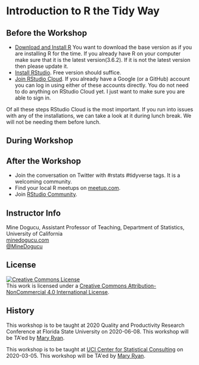 # Introduction to R the Tidy Way

## Before the Workshop
- [Download and Install R](https://mirror.las.iastate.edu/CRAN/) You want to download the base version as if you are installing R for the time. If you already have R on your computer make sure that it is the latest version(3.6.2). If it is not the latest version then please update it. 
- [Install RStudio](https://rstudio.com/products/rstudio/download/). Free version should suffice. 
- [Join RStudio Cloud](https://login.rstudio.cloud/login?redirect=%2Foauth%2Fauthorize%3Fredirect_uri%3Dhttps%253A%252F%252Frstudio.cloud%252Flogin%26client_id%3Drstudio-cloud%26response_type%3Dcode%26show_auth%3D0%26show_login%3D0%26show_setup%3D1&setup=True). If you already have a Google (or a GitHub) account you can log in using either of these accounts directly. You do not need to do anything on RStudio Cloud yet. I just want to make sure you are able to sign in.

Of all these steps RStudio Cloud is the most important. If you run into issues with any of the installations, we can take a look at it during lunch break. We will not be needing them before lunch. 

## During Workshop


## After the Workshop

- Join the conversation on Twitter with #rstats #tidyverse tags. It is a welcoming community. 
- Find your local R meetups on [meetup.com](https://www.meetup.com/topics/r-project-for-statistical-computing/).
- Join [RStudio Community](https://community.rstudio.com/). 

## Instructor Info

Mine Dogucu, Assistant Professor of Teaching, Department of Statistics, University of California  
[minedogucu.com](http://www.minedogucu.com)  
[@MineDogucu](http://www.twitter.com/MineDogucu)  

## License

<a rel="license" href="http://creativecommons.org/licenses/by-nc/4.0/"><img alt="Creative Commons License" style="border-width:0" src="https://i.creativecommons.org/l/by-nc/4.0/88x31.png" /></a><br />This work is licensed under a <a rel="license" href="http://creativecommons.org/licenses/by-nc/4.0/">Creative Commons Attribution-NonCommercial 4.0 International License</a>.

## History

This workshop is to be taught at 2020 Quality and Productivity Research Conference at Florida State University on 2020-06-08. This workshop will be TA'ed by [Mary Ryan](https://www.ics.uci.edu/~marymr/).

This workshop is to be taught at [UCI Center for Statistical Consulting](https://statconsulting.uci.edu/) on 2020-03-05. This workshop will be TA'ed by [Mary Ryan](https://www.ics.uci.edu/~marymr/).
